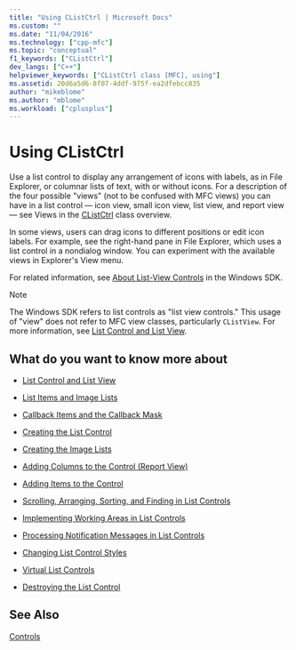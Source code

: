 ```yaml
---
title: "Using CListCtrl | Microsoft Docs"
ms.custom: ""
ms.date: "11/04/2016"
ms.technology: ["cpp-mfc"]
ms.topic: "conceptual"
f1_keywords: ["CListCtrl"]
dev_langs: ["C++"]
helpviewer_keywords: ["CListCtrl class [MFC], using"]
ms.assetid: 20d6a5d6-8f07-4ddf-975f-ea2dfebcc835
author: "mikeblome"
ms.author: "mblome"
ms.workload: ["cplusplus"]
---
```

# Using CListCtrl
Use a list control to display any arrangement of icons with labels, as in File Explorer, or columnar lists of text, with or without icons. For a description of the four possible "views" (not to be confused with MFC views) you can have in a list control — icon view, small icon view, list view, and report view — see Views in the [CListCtrl](../mfc/reference/clistctrl-class.md) class overview.  
  
 In some views, users can drag icons to different positions or edit icon labels. For example, see the right-hand pane in File Explorer, which uses a list control in a nondialog window. You can experiment with the available views in Explorer's View menu.  
  
 For related information, see [About List-View Controls](https://msdn.microsoft.com/library/windows/desktop/bb774735) in the Windows SDK.  
  
> [!NOTE]
>  The Windows SDK refers to list controls as "list view controls." This usage of "view" does not refer to MFC view classes, particularly `CListView`. For more information, see [List Control and List View](../mfc/list-control-and-list-view.md).  
  
## What do you want to know more about  
  
-   [List Control and List View](../mfc/list-control-and-list-view.md)  
  
-   [List Items and Image Lists](../mfc/list-items-and-image-lists.md)  
  
-   [Callback Items and the Callback Mask](../mfc/callback-items-and-the-callback-mask.md)  
  
-   [Creating the List Control](../mfc/creating-the-list-control.md)  
  
-   [Creating the Image Lists](../mfc/creating-the-image-lists.md)  
  
-   [Adding Columns to the Control (Report View)](../mfc/adding-columns-to-the-control-report-view.md)  
  
-   [Adding Items to the Control](../mfc/adding-items-to-the-control.md)  
  
-   [Scrolling, Arranging, Sorting, and Finding in List Controls](../mfc/scrolling-arranging-sorting-and-finding-in-list-controls.md)  
  
-   [Implementing Working Areas in List Controls](../mfc/implementing-working-areas-in-list-controls.md)  
  
-   [Processing Notification Messages in List Controls](../mfc/processing-notification-messages-in-list-controls.md)  
  
-   [Changing List Control Styles](../mfc/changing-list-control-styles.md)  
  
-   [Virtual List Controls](../mfc/virtual-list-controls.md)  
  
-   [Destroying the List Control](../mfc/destroying-the-list-control.md)  
  
## See Also  
 [Controls](../mfc/controls-mfc.md)


